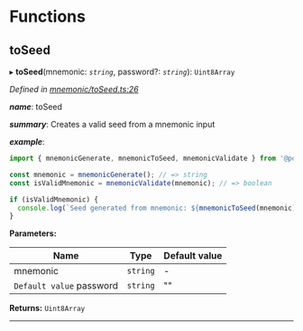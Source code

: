 

# Functions

<a id="toseed"></a>

##  toSeed

▸ **toSeed**(mnemonic: *`string`*, password?: *`string`*): `Uint8Array`

*Defined in [mnemonic/toSeed.ts:26](https://github.com/polkadot-js/common/blob/1196bb5/packages/util-crypto/src/mnemonic/toSeed.ts#L26)*

*__name__*: toSeed

*__summary__*: Creates a valid seed from a mnemonic input

*__example__*:   

```javascript
import { mnemonicGenerate, mnemonicToSeed, mnemonicValidate } from '@polkadot/util-crypto';

const mnemonic = mnemonicGenerate(); // => string
const isValidMnemonic = mnemonicValidate(mnemonic); // => boolean

if (isValidMnemonic) {
  console.log(`Seed generated from mnemonic: ${mnemonicToSeed(mnemonic)}`); => u8a
}
```

**Parameters:**

| Name | Type | Default value |
| ------ | ------ | ------ |
| mnemonic | `string` | - |
| `Default value` password | `string` | &quot;&quot; |

**Returns:** `Uint8Array`

___

